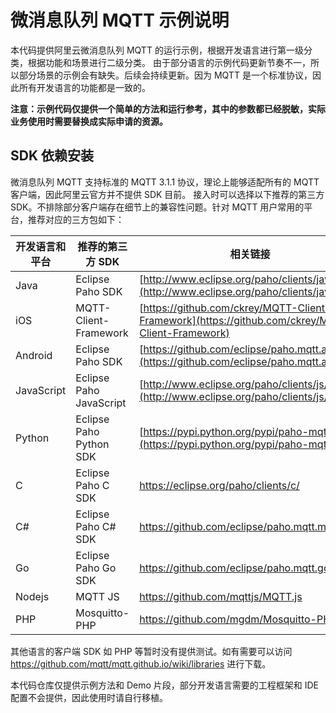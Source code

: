 # 微消息队列 MQTT 示例说明
本代码提供阿里云微消息队列 MQTT 的运行示例，根据开发语言进行第一级分类，根据功能和场景进行二级分类。
由于部分语言的示例代码更新节奏不一，所以部分场景的示例会有缺失。后续会持续更新。因为 MQTT 是一个标准协议，因此所有开发语言的功能都是一致的。

**注意：示例代码仅提供一个简单的方法和运行参考，其中的参数都已经脱敏，实际业务使用时需要替换成实际申请的资源。**

## SDK 依赖安装
微消息队列 MQTT 支持标准的 MQTT 3.1.1 协议，理论上能够适配所有的 MQTT 客户端，因此阿里云官方并不提供 SDK 目前。
接入时可以选择以下推荐的第三方 SDK。不排除部分客户端存在细节上的兼容性问题。针对 MQTT 用户常用的平台，推荐对应的三方包如下：

| 开发语言和平台       | 推荐的第三方 SDK              | 相关链接                                     |
| ---------- | ----------------------- | ---------------------------------------- |
| Java       | Eclipse Paho SDK        | [http://www.eclipse.org/paho/clients/java/](http://www.eclipse.org/paho/clients/java/) |
| iOS        | MQTT-Client-Framework   | [https://github.com/ckrey/MQTT-Client-Framework](https://github.com/ckrey/MQTT-Client-Framework) |
| Android    | Eclipse Paho SDK        | [https://github.com/eclipse/paho.mqtt.android](https://github.com/eclipse/paho.mqtt.android) |
| JavaScript | Eclipse Paho JavaScript | [http://www.eclipse.org/paho/clients/js/](http://www.eclipse.org/paho/clients/js/) |
| Python | Eclipse Paho Python SDK | [https://pypi.python.org/pypi/paho-mqtt/](https://pypi.python.org/pypi/paho-mqtt/) |
|C| Eclipse Paho C SDK|https://eclipse.org/paho/clients/c/|
|C#| Eclipse Paho C# SDK|https://github.com/eclipse/paho.mqtt.m2mqtt|
|Go|Eclipse Paho Go SDK|https://github.com/eclipse/paho.mqtt.golang|
|Nodejs|MQTT JS|https://github.com/mqttjs/MQTT.js|
|PHP|Mosquitto-PHP|https://github.com/mgdm/Mosquitto-PHP|

其他语言的客户端 SDK 如 PHP 等暂时没有提供测试。如有需要可以访问 https://github.com/mqtt/mqtt.github.io/wiki/libraries 进行下载。

本代码仓库仅提供示例方法和 Demo 片段，部分开发语言需要的工程框架和 IDE 配置不会提供，因此使用时请自行移植。



